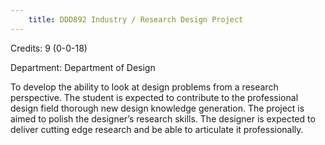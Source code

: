 ```yaml
---
    title: DDD892 Industry / Research Design Project
---
```

Credits: 9 (0-0-18)

Department: Department of Design

To develop the ability to look at design problems from a research perspective. The student is expected to contribute to the professional design field thorough new design knowledge generation. The project is aimed to polish the designer’s research skills. The designer is expected to deliver cutting edge research and be able to articulate it professionally.